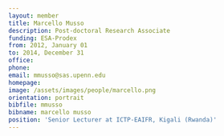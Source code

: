 ```yaml
---
layout: member
title: Marcello Musso
description: Post-doctoral Research Associate
funding: ESA-Prodex
from: 2012, January 01
to: 2014, December 31
office:
phone:
email: mmusso@sas.upenn.edu
homepage:
image: /assets/images/people/marcello.png
orientation: portrait
bibfile: mmusso
bibname: marcello musso
position: 'Senior Lecturer at ICTP-EAIFR, Kigali (Rwanda)'
---
```


